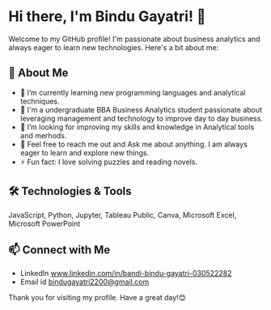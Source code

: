 # Hi there, I'm Bindu Gayatri! 👋

Welcome to my GitHub profile! I'm passionate about business analytics and always eager to learn new technologies. Here's a bit about me:

## 🚀 About Me

- 🌱 I’m currently learning new programming languages and analytical techniques.
- 💼 I'm a undergraduate BBA Business Analytics student passionate about leveraging management and technology to improve day to day business.
- 🤔 I’m looking for improving my skills and knowledge in Analytical tools and merhods.
- 💬 Feel free to reach me out and Ask me about anything. I am always eager to learn and explore new things.
- ⚡ Fun fact: I love solving puzzles and reading novels.

## 🛠️ Technologies & Tools

JavaScript, Python, Jupyter, Tableau Public, Canva, Microsoft Excel, Microsoft PowerPoint 

## 📫 Connect with Me

- LinkedIn
 www.linkedin.com/in/bandi-bindu-gayatri-030522282
- Email id
 bindugayatri2200@gmail.com

Thank you for visiting my profile. Have a great day!😊
